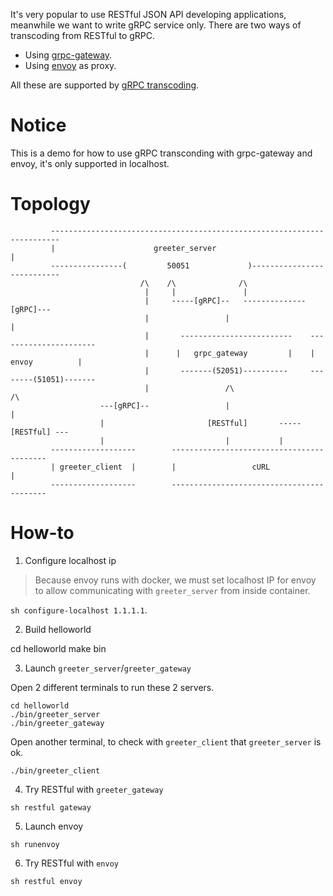 It's very popular to use RESTful JSON API developing applications, meanwhile we want to write gRPC service only. There are two ways of transcoding from RESTful to gRPC.

- Using [grpc-gateway](https://github.com/grpc-ecosystem/grpc-gateway).
- Using [envoy](https://envoyproxy.io) as proxy.

All these are supported by [gRPC transcoding](https://cloud.google.com/service-infrastructure/docs/service-management/reference/rpc/google.api#grpc-transcoding).

# Notice

This is a demo for how to use gRPC transconding with grpc-gateway and envoy, it's only supported in localhost.

# Topology

```
         ------------------------------------------------------------------------
         |                      greeter_server                                  |
         ----------------(         50051             )---------------------------
                             /\    /\              /\
                              |     |               |
                              |     -----[gRPC]--   --------------[gRPC]---
                              |                 |                         |
                              |       -------------------------    ----------------------
                              |      |   grpc_gateway         |    |     envoy          |
                              |       -------(52051)----------     --------(51051)-------
                              |                 /\                          /\
                    ---[gRPC]--                 |                           |
                    |                       [RESTful]       -----[RESTful] ---
                    |                           |           |
         -------------------        ------------------------------------------
         | greeter_client  |        |                 cURL                   |
         -------------------        ------------------------------------------
```


# How-to

1. Configure localhost ip

> Because envoy runs with docker, we must set localhost IP for envoy to allow communicating with `greeter_server` from inside container.

`sh configure-localhost 1.1.1.1`.

2. Build helloworld

cd helloworld
make bin

3. Launch `greeter_server`/`greeter_gateway`

Open 2 different terminals to run these 2 servers.

```shell
cd helloworld
./bin/greeter_server
./bin/greeter_gateway
```

Open another terminal, to check with `greeter_client` that `greeter_server` is ok.

```shell
./bin/greeter_client
```

4. Try RESTful with `greeter_gateway`

```shell
sh restful gateway
```

5. Launch envoy

```shell
sh runenvoy
```

6. Try RESTful with `envoy`

```shell
sh restful envoy
```
